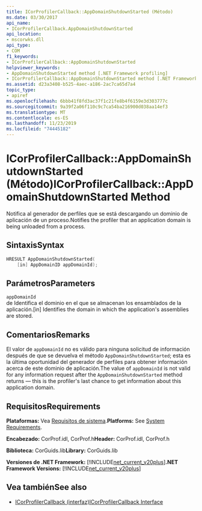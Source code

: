 ```yaml
---
title: ICorProfilerCallback::AppDomainShutdownStarted (Método)
ms.date: 03/30/2017
api_name:
- ICorProfilerCallback.AppDomainShutdownStarted
api_location:
- mscorwks.dll
api_type:
- COM
f1_keywords:
- ICorProfilerCallback::AppDomainShutdownStarted
helpviewer_keywords:
- AppDomainShutdownStarted method [.NET Framework profiling]
- ICorProfilerCallback::AppDomainShutdownStarted method [.NET Framework profiling]
ms.assetid: d23a3408-b525-4aec-a186-2ac7ca65d7a4
topic_type:
- apiref
ms.openlocfilehash: 6bbb41f8fd3ac37f1c21fe8b4f6159e3d303777c
ms.sourcegitcommit: 9a39f2a06f110c9c7ca54ba216900d038aa14ef3
ms.translationtype: MT
ms.contentlocale: es-ES
ms.lasthandoff: 11/23/2019
ms.locfileid: "74445182"
---
```

# <a name="icorprofilercallbackappdomainshutdownstarted-method"></a><span data-ttu-id="ee63f-102">ICorProfilerCallback::AppDomainShutdownStarted (Método)</span><span class="sxs-lookup"><span data-stu-id="ee63f-102">ICorProfilerCallback::AppDomainShutdownStarted Method</span></span>
<span data-ttu-id="ee63f-103">Notifica al generador de perfiles que se está descargando un dominio de aplicación de un proceso.</span><span class="sxs-lookup"><span data-stu-id="ee63f-103">Notifies the profiler that an application domain is being unloaded from a process.</span></span>  
  
## <a name="syntax"></a><span data-ttu-id="ee63f-104">Sintaxis</span><span class="sxs-lookup"><span data-stu-id="ee63f-104">Syntax</span></span>  
  
```cpp  
HRESULT AppDomainShutdownStarted(  
    [in] AppDomainID appDomainId);  
```  
  
## <a name="parameters"></a><span data-ttu-id="ee63f-105">Parámetros</span><span class="sxs-lookup"><span data-stu-id="ee63f-105">Parameters</span></span>  
 `appDomainId`  
 <span data-ttu-id="ee63f-106">de Identifica el dominio en el que se almacenan los ensamblados de la aplicación.</span><span class="sxs-lookup"><span data-stu-id="ee63f-106">[in] Identifies the domain in which the application's assemblies are stored.</span></span>  
  
## <a name="remarks"></a><span data-ttu-id="ee63f-107">Comentarios</span><span class="sxs-lookup"><span data-stu-id="ee63f-107">Remarks</span></span>  
 <span data-ttu-id="ee63f-108">El valor de `appDomainId` no es válido para ninguna solicitud de información después de que se devuelva el método `AppDomainShutdownStarted`; esta es la última oportunidad del generador de perfiles para obtener información acerca de este dominio de aplicación.</span><span class="sxs-lookup"><span data-stu-id="ee63f-108">The value of `appDomainId` is not valid for any information request after the `AppDomainShutdownStarted` method returns — this is the profiler's last chance to get information about this application domain.</span></span>  
  
## <a name="requirements"></a><span data-ttu-id="ee63f-109">Requisitos</span><span class="sxs-lookup"><span data-stu-id="ee63f-109">Requirements</span></span>  
 <span data-ttu-id="ee63f-110">**Plataformas:** Vea [Requisitos de sistema](../../../../docs/framework/get-started/system-requirements.md).</span><span class="sxs-lookup"><span data-stu-id="ee63f-110">**Platforms:** See [System Requirements](../../../../docs/framework/get-started/system-requirements.md).</span></span>  
  
 <span data-ttu-id="ee63f-111">**Encabezado:** CorProf.idl, CorProf.h</span><span class="sxs-lookup"><span data-stu-id="ee63f-111">**Header:** CorProf.idl, CorProf.h</span></span>  
  
 <span data-ttu-id="ee63f-112">**Biblioteca:** CorGuids.lib</span><span class="sxs-lookup"><span data-stu-id="ee63f-112">**Library:** CorGuids.lib</span></span>  
  
 <span data-ttu-id="ee63f-113">**Versiones de .NET Framework:** [!INCLUDE[net_current_v20plus](../../../../includes/net-current-v20plus-md.md)]</span><span class="sxs-lookup"><span data-stu-id="ee63f-113">**.NET Framework Versions:** [!INCLUDE[net_current_v20plus](../../../../includes/net-current-v20plus-md.md)]</span></span>  
  
## <a name="see-also"></a><span data-ttu-id="ee63f-114">Vea también</span><span class="sxs-lookup"><span data-stu-id="ee63f-114">See also</span></span>

- [<span data-ttu-id="ee63f-115">ICorProfilerCallback (interfaz)</span><span class="sxs-lookup"><span data-stu-id="ee63f-115">ICorProfilerCallback Interface</span></span>](../../../../docs/framework/unmanaged-api/profiling/icorprofilercallback-interface.md)
